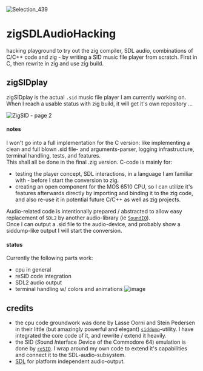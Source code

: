 ![Selection_439](https://github.com/M64GitHub/zigSDLAudioHacking/assets/84202356/ec96f9b3-2a13-46a8-9247-795f7389b329)
# zigSDLAudioHacking
hacking playground to try out the zig compiler, SDL audio, combinations of C/C++ code and zig - by writing a SID music file player from scratch. First in C, then rewrite in zig and use zig build.

## zigSIDplay
zigSIDplay is the actual `.sid` music file player I am currently working on. When I reach a usable status with zig build, it will get it's own repository ...  

![ZigSID - page 2](https://github.com/M64GitHub/zigSDLAudioHacking/assets/84202356/ca6cbd89-623d-40e6-9c62-2e3c9456f6e6)

#### notes
I won't go into a full implementation for the C version: like implementing a clean and full blown .sid file- and arguments-parser, logging infrastructure, terminal handling, tests, and features.  
This shall all be done in the final .zig version. C-code is mainly for: 
 - testing the player concept, SDL interactions, in a language I am familiar with - before I start the conversion to zig.
 - creating an open component for the MOS 6510 CPU, so I can utilize it's features afterwards directly by importing and binding it to the zig code, and also re-use it in potential future C/C++ as well as zig projects.

Audio-related code is intentionally prepared / abstracted to allow easy replacement of `SDL2` by another audio-library (ie [`SoundIO`](https://github.com/cadaver/siddump)).  
Once I can output a .sid file to the audio-device, and probably show a siddump-like output I will start the conversion.


#### status
Currently the following parts work:
 - cpu in general
 - reSID code integration
 - SDL2 audio output
 - terminal handling w/ colors and animations
![image](https://github.com/M64GitHub/zigSDLAudioHacking/assets/84202356/2636d53f-ba9c-4d53-8941-aa52a0f1c834)

## credits
 - the cpu code groundwork was done by Lasse Oorni and Stein Pedersen in their little (but amazingly powerful and elegant) [`siddump`](https://github.com/cadaver/siddump)-utility. I have integrated the core code of it, and rewrite / extend it heavily. 
 - the SID (*S*ound *I*nterface *D*evice of the Commodore 64) emulation is done by [`reSID`](https://github.com/libsdl-org/SDL). I wrap around my own code to extend it's capabilities and connect it to the SDL-audio-subsystem.
 - [SDL](https://github.com/libsdl-org/SDL) for platform independent audio-output.
